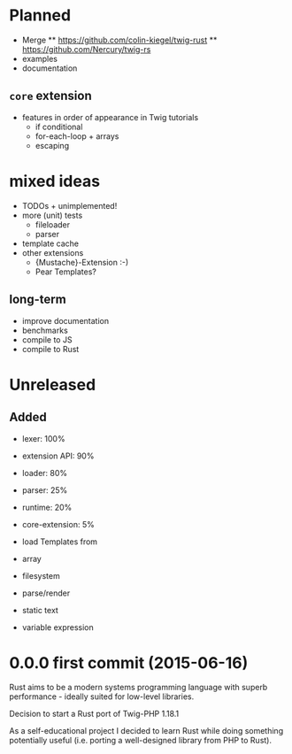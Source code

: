# Planned

* Merge
** https://github.com/colin-kiegel/twig-rust
** https://github.com/Nercury/twig-rs
* examples
* documentation

## `core` extension

* features in order of appearance in Twig tutorials
  * if conditional
  * for-each-loop + arrays
  * escaping

# mixed ideas

* TODOs + unimplemented!
* more (unit) tests
  * fileloader
  * parser
* template cache
* other extensions
  * {Mustache}-Extension :-)
  * Pear Templates?

## long-term

* improve documentation
* benchmarks
* compile to JS
* compile to Rust

# Unreleased

## Added

* lexer: 100%
* extension API: 90%
* loader: 80%
* parser: 25%
* runtime: 20%
* core-extension: 5%

* load Templates from
 * array
 * filesystem
* parse/render
 * static text
 * variable expression

# 0.0.0 first commit (2015-06-16)

Rust aims to be a modern systems programming language with superb performance - ideally suited for low-level libraries.

Decision to start a Rust port of Twig-PHP 1.18.1

As a self-educational project I decided to learn Rust while doing something potentially useful (i.e. porting a well-designed library from PHP to Rust).
